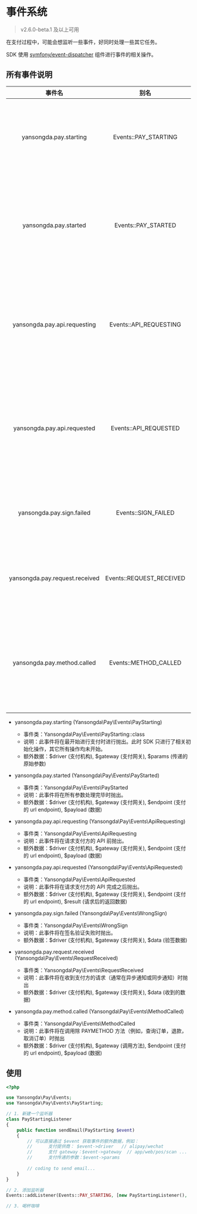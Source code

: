 # 事件系统

> v2.6.0-beta.1 及以上可用

在支付过程中，可能会想监听一些事件，好同时处理一些其它任务。

SDK 使用 [symfony/event-dispatcher](https://github.com/symfony/event-dispatcher) 组件进行事件的相关操作。

## 所有事件说明

| 事件名 | 别名 | 事件类 | 额外数据 |
| :---: | :---: | :---: | :---: |
| yansongda.pay.starting | Events::PAY_STARTING | Yansongda\Pay\Events\PayStarting::class | $driver (支付机构), $gateway (支付网关), $params (传递的原始参数) |
| yansongda.pay.started | Events::PAY_STARTED | Yansongda\Pay\Events\PayStarted::class | $driver (支付机构), $gateway (支付网关), $endpoint (支付的 url endpoint), $payload (数据) |
| yansongda.pay.api.requesting | Events::API_REQUESTING | Yansongda\Pay\Events\ApiRequesting::class | $driver (支付机构), $gateway (支付网关), $endpoint (支付的 url endpoint), $payload (数据) |
| yansongda.pay.api.requested | Events::API_REQUESTED |Yansongda\Pay\Events\ApiRequested::class | $driver (支付机构), $gateway (支付网关), $endpoint (支付的 url endpoint), $result (请求后的返回数据) |
| yansongda.pay.sign.failed | Events::SIGN_FAILED | Yansongda\Pay\Events\WrongSign::class | $driver (支付机构), $gateway (支付网关), $data (验签数据) |
| yansongda.pay.request.received | Events::REQUEST_RECEIVED | Yansongda\Pay\Events\RequestReceived::class | $driver (支付机构), $gateway (支付网关), $data (收到的数据) |
| yansongda.pay.method.called | Events::METHOD_CALLED | Yansongda\Pay\Events\MethodCalled::class | $driver (支付机构), $gateway (调用方法), $endpoint (支付的 url endpoint), $payload (数据) |

- yansongda.pay.starting (Yansongda\Pay\Events\PayStarting)
    
    - 事件类：Yansongda\Pay\Events\PayStarting::class
    - 说明：此事件将在最开始进行支付时进行抛出。此时 SDK 只进行了相关初始化操作，其它所有操作均未开始。
    - 额外数据：$driver (支付机构), $gateway (支付网关), $params (传递的原始参数)
    
- yansongda.pay.started (Yansongda\Pay\Events\PayStarted)

    - 事件类：Yansongda\Pay\Events\PayStarted
    - 说明：此事件将在所有参数处理完毕时抛出。
    - 额外数据：$driver (支付机构), $gateway (支付网关), $endpoint (支付的 url endpoint), $payload (数据)

- yansongda.pay.api.requesting (Yansongda\Pay\Events\ApiRequesting)

    - 事件类：Yansongda\Pay\Events\ApiRequesting
    - 说明：此事件将在请求支付方的 API 前抛出。
    - 额外数据：$driver (支付机构), $gateway (支付网关), $endpoint (支付的 url endpoint), $payload (数据)
        
- yansongda.pay.api.requested (Yansongda\Pay\Events\ApiRequested)

    - 事件类：Yansongda\Pay\Events\ApiRequested
    - 说明：此事件将在请求支付方的 API 完成之后抛出。
    - 额外数据：$driver (支付机构), $gateway (支付网关), $endpoint (支付的 url endpoint), $result (请求后的返回数据)
        
- yansongda.pay.sign.failed (Yansongda\Pay\Events\WrongSign)
    
    - 事件类：Yansongda\Pay\Events\WrongSign
    - 说明：此事件将在签名验证失败时抛出。
    - 额外数据：$driver (支付机构), $gateway (支付网关), $data (验签数据)
    
- yansongda.pay.request.received (Yansongda\Pay\Events\RequestReceived)
    
    - 事件类：Yansongda\Pay\Events\RequestReceived
    - 说明：此事件将在收到支付方的请求（通常在异步通知或同步通知）时抛出
    - 额外数据：$driver (支付机构), $gateway (支付网关), $data (收到的数据)
    
- yansongda.pay.method.called (Yansongda\Pay\Events\MethodCalled)
    
    - 事件类：Yansongda\Pay\Events\MethodCalled
    - 说明：此事件将在调用除 PAYMETHOD 方法（例如，查询订单，退款，取消订单）时抛出
    - 额外数据：$driver (支付机构), $gateway (调用方法), $endpoint (支付的 url endpoint), $payload (数据)

## 使用

```php
<?php

use Yansongda\Pay\Events;
use Yansongda\Pay\Events\PayStarting;

// 1. 新建一个监听器
class PayStartingListener
{
    public function sendEmail(PayStarting $event)
    {
        // 可以直接通过 $event 获取事件的额外数据，例如：
        //      支付提供商： $event->driver   // alipay/wechat
        //      支付 gateway：$event->gateway  // app/web/pos/scan ...
        //      支付传递的参数：$event->params
        
        // coding to send email...
    }
}

// 2. 添加监听器
Events::addListener(Events::PAY_STARTING, [new PayStartingListener(), 'sendEmail']);

// 3. 喝杯咖啡

```

